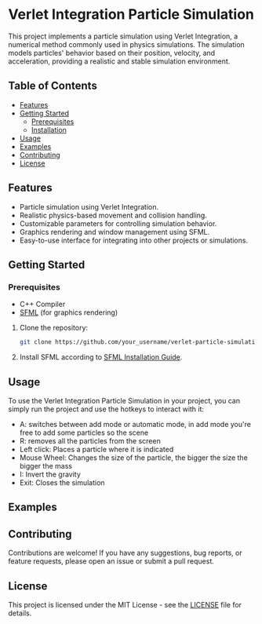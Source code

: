# Verlet Integration Particle Simulation

This project implements a particle simulation using Verlet Integration, a numerical method commonly used in physics simulations. The simulation models particles' behavior based on their position, velocity, and acceleration, providing a realistic and stable simulation environment.

## Table of Contents

- [Features](#features)
- [Getting Started](#getting-started)
  - [Prerequisites](#prerequisites)
  - [Installation](#installation)
- [Usage](#usage)
- [Examples](#examples)
- [Contributing](#contributing)
- [License](#license)

## Features

- Particle simulation using Verlet Integration.
- Realistic physics-based movement and collision handling.
- Customizable parameters for controlling simulation behavior.
- Graphics rendering and window management using SFML.
- Easy-to-use interface for integrating into other projects or simulations.

## Getting Started

### Prerequisites

- C++ Compiler
- [SFML](https://www.sfml-dev.org/) (for graphics rendering)

1. Clone the repository:

    ```bash
    git clone https://github.com/your_username/verlet-particle-simulation.git
    ```

2. Install SFML according to [SFML Installation Guide](https://www.sfml-dev.org/tutorials/2.5/start-linux.php).

## Usage

To use the Verlet Integration Particle Simulation in your project, you can simply run the project and use the hotkeys to interact with it:

 - A: switches between add mode or automatic mode, in add mode you're free to add some particles so the scene
 - R: removes all the particles from the screen
 - Left click: Places a particle where it is indicated
 - Mouse Wheel: Changes the size of the particle, the bigger the size the bigger the mass
 - I: Invert the gravity
 - Exit: Closes the simulation

## Examples



## Contributing

Contributions are welcome! If you have any suggestions, bug reports, or feature requests, please open an issue or submit a pull request.

## License

This project is licensed under the MIT License - see the [LICENSE](LICENSE) file for details.

